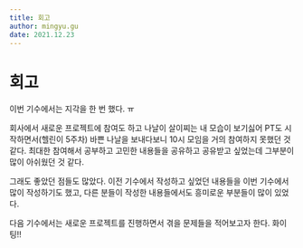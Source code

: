 ```yaml
---
title: 회고
author: mingyu.gu
date: 2021.12.23
---
```


# 회고

이번 기수에서는 지각을 한 번 했다. ㅠ

회사에서 새로운 프로젝트에 참여도 하고 나날이 살이찌는 내 모습이 보기싫어 PT도 시작하면서(헬린이 5주차) 바쁜 나날을 보내다보니 10시 모임을 거의 참여하지 못했던 것 같다. 최대한 참여해서 공부하고 고민한 내용들을 공유하고 공유받고 싶었는데 그부분이 많이 아쉬웠던 것 같다.

그래도 좋았던 점들도 많았다. 이전 기수에서 작성하고 싶었던 내용들을 이번 기수에서 많이 작성하기도 했고, 다른 분들이 작성한 내용들에서도 흥미로운 부분들이 많이 있었다.

다음 기수에서는 새로운 프로젝트를 진행하면서 겪을 문제들을 적어보고자 한다. 화이팅!!
